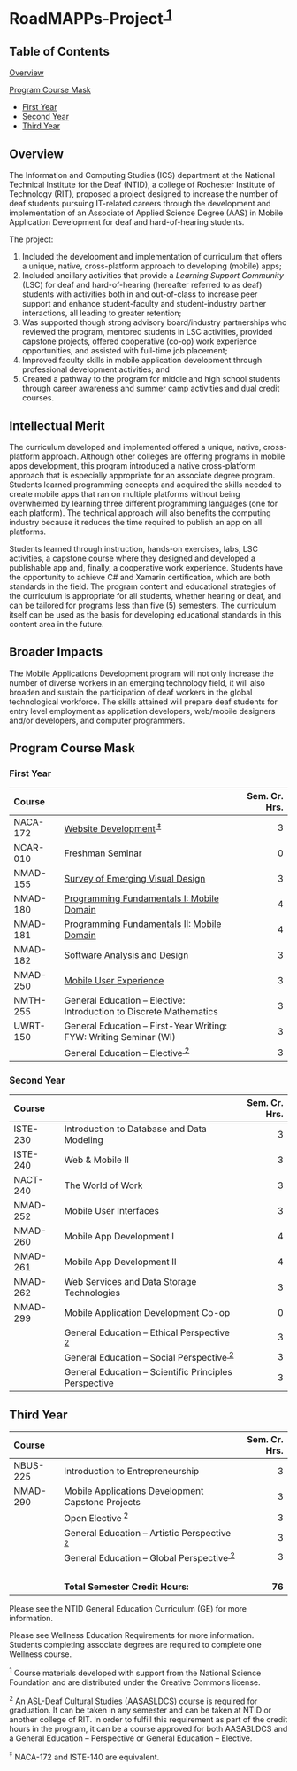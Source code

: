 # RoadMAPPs-Project<sup><a href="#f1"> 1</a></sup>

## Table of Contents

[Overview](#overview)

[Program Course Mask](#program-course-mask)

- [First Year](#first-year)
- [Second Year](#second-year)
- [Third Year](#third-year)

## Overview

The Information and Computing Studies (ICS) department at the National Technical Institute for the Deaf (NTID), a college of Rochester Institute of Technology (RIT), proposed a project designed to increase the number of deaf students pursuing IT-related careers through the development and implementation of an Associate of Applied Science Degree (AAS) in Mobile Application Development for deaf and hard-of-hearing students.

The project:

1. Included the development and implementation of curriculum that offers a unique, native, cross-platform approach to developing (mobile) apps;
2. Included ancillary activities that provide a _Learning Support Community_ (LSC) for deaf and hard-of-hearing (hereafter referred to as deaf) students with activities both in and out-of-class to increase peer support and enhance student-faculty and student-industry partner interactions, all leading to greater retention;
3. Was supported though strong advisory board/industry partnerships who reviewed the program, mentored students in LSC activities, provided capstone projects, offered cooperative (co-op) work experience opportunities, and assisted with full-time job placement;
4. Improved faculty skills in mobile application development through professional development activities; and
5. Created a pathway to the program for middle and high school students through career awareness and summer camp activities and dual credit courses.

## Intellectual Merit

The curriculum developed and implemented offered a unique, native, cross-platform approach. Although other colleges are offering programs in mobile apps development, this program introduced a native cross-platform approach that is especially appropriate for an associate degree program. Students learned  programming concepts and acquired the skills needed to create mobile apps that ran on multiple platforms without being overwhelmed by learning three different programming languages (one for each platform). The technical approach will also benefits the computing industry because it reduces the time required to publish an app on all platforms.

Students learned through instruction, hands-on exercises, labs, LSC activities, a capstone course where they designed and developed a publishable app and, finally, a cooperative work experience. Students have the opportunity to achieve C# and Xamarin certification, which are both standards in the field. The program content and educational strategies of the curriculum is appropriate for all students, whether hearing or deaf, and can be tailored for programs less than five (5) semesters. The curriculum itself can be used as the basis for developing educational standards in this content area in the future.

## Broader Impacts

The Mobile Applications Development program will not only increase the number of diverse workers in an emerging technology field, it will also broaden and sustain the participation of deaf workers in the global technological workforce. The skills attained will prepare deaf students for entry level employment as application developers, web/mobile designers and/or developers, and computer programmers.

## Program Course Mask

### First Year

Course | | Sem. Cr. Hrs.
:------ | :---------------------- | ---:
NACA-172 | [Website Development](NACA172)<sup><a href="#f3"> ‡</a></sup> | 3
NCAR-010 | Freshman Seminar | 0
NMAD-155 | [Survey of Emerging Visual Design](NMAD155) | 3
NMAD-180 | [Programming Fundamentals I: Mobile Domain](NMAD180/) | 4
NMAD-181 | [Programming Fundamentals II: Mobile Domain](NMAD181) | 4
NMAD-182 | [Software Analysis and Design](NMAD182) | 3
NMAD-250 | [Mobile User Experience](NMAD250) | 3
NMTH-255 | General Education – Elective: Introduction to Discrete Mathematics | 3
UWRT-150 | General Education – First-Year Writing: FYW: Writing Seminar (WI) | 3
| | General Education – Elective<sup><a href="#f2"> 2</a></sup> | 3

### Second Year

Course | | Sem. Cr. Hrs.
:------ | :- | -------------:
ISTE-230 | Introduction to Database and Data Modeling | 3
ISTE-240 | Web & Mobile II | 3
NACT-240 | The World of Work | 3
NMAD-252 | Mobile User Interfaces  | 3
NMAD-260 | Mobile App Development I | 4
NMAD-261 | Mobile App Development II | 4
NMAD-262 | Web Services and Data Storage Technologies | 3
NMAD-299 | Mobile Application Development Co-op | 0
| | General Education – Ethical Perspective<sup><a href="#f2"> 2</a></sup>| 3
| | General Education – Social Perspective<sup><a href="#f2"> 2</a></sup>| 3
| | General Education – Scientific Principles Perspective &nbsp;&nbsp;&nbsp;&nbsp;&nbsp;&nbsp;&nbsp;&nbsp;&nbsp;&nbsp;&nbsp;&nbsp;&nbsp;&nbsp;&nbsp;&nbsp;&nbsp;&nbsp;&nbsp;&nbsp;&nbsp;&nbsp;&nbsp;| 3


## Third Year

Course | | Sem. Cr. Hrs.
:------ | :- | -------------:
NBUS-225 | Introduction to Entrepreneurship | 3
NMAD-290 | Mobile Applications Development Capstone Projects &nbsp;&nbsp;&nbsp;&nbsp;&nbsp;&nbsp;&nbsp;&nbsp;&nbsp;&nbsp;&nbsp;&nbsp;&nbsp;&nbsp;&nbsp;&nbsp;&nbsp;&nbsp;&nbsp;&nbsp;&nbsp;| 3
| | Open Elective<sup><a href="#f2"> 2</a></sup> | 3
| | General Education – Artistic Perspective<sup><a href="#f2"> 2</a></sup> | 3
| | General Education – Global Perspective<sup><a href="#f2"> 2</a></sup> | 3
| | &nbsp; | &nbsp;
| &nbsp; | **Total Semester Credit Hours:** | **76**

Please see the NTID General Education Curriculum (GE) for more information.

Please see Wellness Education Requirements for more information. Students completing associate degrees are required to complete one Wellness course.

<sup><a name="f1">1</a></sup> Course materials developed with support from the National Science Foundation and are distributed under the Creative Commons license.

<sup><a name="f2">2</a></sup> An ASL-Deaf Cultural Studies (AASASLDCS) course is required for graduation. It can be taken in any semester and can be taken at NTID or another college of RIT. In order to fulfill this requirement as part of the credit hours in the program, it can be a course approved for both AASASLDCS and a General Education – Perspective or General Education – Elective.

<sup><a name="f3">‡</a></sup> NACA-172 and ISTE-140 are equivalent.
